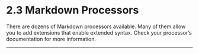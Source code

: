 # 2.3 Markdown Processors

There are dozens of Markdown processors available. Many of them allow you to add extensions that enable extended syntax. Check your processor’s documentation for more information.

---

